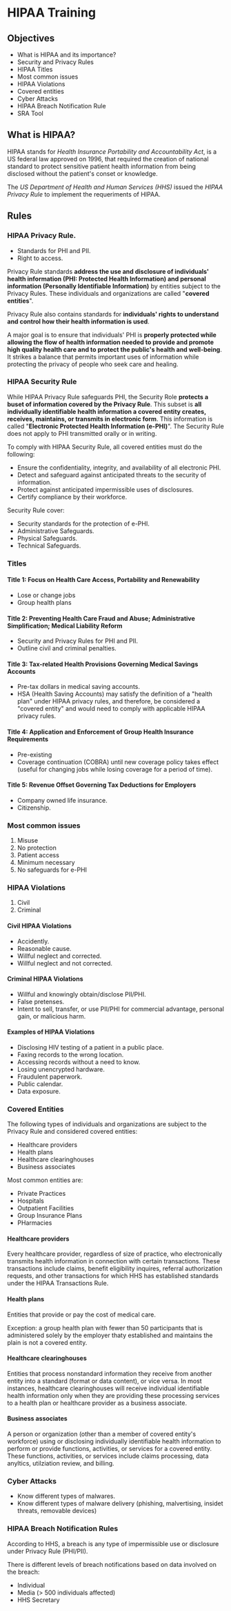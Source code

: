 # HIPAA Training

## Objectives

* What is HIPAA and its importance?
* Security and Privacy Rules
* HIPAA Titles
* Most common issues
* HIPAA Violations
* Covered entities
* Cyber Attacks
* HIPAA Breach Notification Rule
* SRA Tool

## What is HIPAA?

HIPAA stands for _Health Insurance Portability and Accountability Act_, is a US federal law approved on 1996, that required the creation of national standard to protect sensitive patient health information from being disclosed without the patient's conset or knowledge.

The _US Department of Health and Human Services (HHS)_ issued the _HIPAA Privacy Rule_ to implement the requeriments of HIPAA.

## Rules

### HIPAA Privacy Rule.

* Standards for PHI and PII.
* Right to access. 

Privacy Rule standards __address the use and disclosure of individuals' health information (PHI: Protected Health Information) and personal information (Personally Identifiable Information)__ by entities subject to the Privacy Rules. These individuals and organizations are called "__covered entities__".

Privacy Rule also contains standards for __individuals' rights to understand and control how their health information is used__.

A major goal is to ensure that individuals' PHI is __properly protected while allowing the flow of health information needed to provide and promote high quality health care and to protect the public's health and well-being__. It strikes a balance that permits important uses of information while protecting the privacy of people who seek care and healing.

### HIPAA Security Rule

While HIPAA Privacy Rule safeguards PHI, the Security Role __protects a buset of information covered by the Privacy Rule__. This subset is __all individually identifiable health information a covered entity creates, receives, maintains, or transmits in electronic form__. This information is called "__Electronic Protected Health Information (e-PHI)__". The Security Rule does not apply to PHI transmitted orally or in writing.

To comply with HIPAA Security Rule, all covered entities must do the following:

* Ensure the confidentiality, integrity, and availability of all electronic PHI.
* Detect and safeguard against anticipated threats to the security of information.
* Protect against anticipated impermissible uses of disclosures.
* Certify compliance by their workforce.

Security Rule cover:

* Security standards for the protection of e-PHI.
* Administrative Safeguards.
* Physical Safeguards.
* Technical Safeguards.

### Titles

#### Title 1: Focus on Health Care Access, Portability and Renewability

* Lose or change jobs
* Group health plans

#### Title 2: Preventing Health Care Fraud and Abuse; Administrative Simplification; Medical Liability Reform

* Security and Privacy Rules for PHI and PII.
* Outline civil and criminal penalties.

#### Title 3: Tax-related Health Provisions Governing Medical Savings Accounts

* Pre-tax dollars in medical saving accounts.
* HSA (Health Saving Accounts) may satisfy the definition of a "health plan" under HIPAA privacy rules, and therefore, be considered a "covered entity" and would need to comply with applicable HIPAA privacy rules.

#### Title 4: Application and Enforcement of Group Health Insurance Requirements

* Pre-existing
* Coverage continuation (COBRA) until new coverage policy takes effect (useful for changing jobs while losing coverage for a period of time).

#### Title 5: Revenue Offset Governing Tax Deductions for Employers

* Company owned life insurance.
* Citizenship.

### Most common issues

1. Misuse
2. No protection
3. Patient access
4. Minimum necessary
5. No safeguards for e-PHI

### HIPAA Violations

1. Civil
2. Criminal

#### Civil HIPAA Violations

* Accidently.
* Reasonable cause.
* Willful neglect and corrected.
* Willful neglect and not corrected.

#### Criminal HIPAA Violations

* Willful and knowingly obtain/disclose PII/PHI.
* False pretenses.
* Intent to sell, transfer, or use PII/PHI for commercial advantage, personal gain, or malicious harm.

#### Examples of HIPAA Violations

* Disclosing HIV testing of a patient in a public place.
* Faxing records to the wrong location.
* Accessing records without a need to know.
* Losing unencrypted hardware.
* Fraudulent paperwork.
* Public calendar.
* Data exposure.

### Covered Entities

The following types of individuals and organizations are subject to the Privacy Rule and considered covered entities:

* Healthcare providers
* Health plans
* Healthcare clearinghouses
* Business associates

Most common entities are:

* Private Practices
* Hospitals
* Outpatient Facilities
* Group Insurance Plans
* PHarmacies

#### Healthcare providers

Every healthcare provider, regardless of size of practice, who electronically transmits health information in connection with certain transactions. These transactions include claims, benefit eligibility inquires, referral authorization requests, and other transactions for which HHS has established standards under the HIPAA Transactions Rule.

#### Health plans

Entities that provide or pay the cost of medical care.

Exception: a group health plan with fewer than 50 participants that is administered solely by the employer thaty established and maintains the plain is not a covered entity.

#### Healthcare clearinghouses

Entities that process nonstandard information they receive from another entity into a standard (format or data content), or vice versa. In most instances, healthcare clearinghouses will receive individual identifiable health information only when they are providing these processing services to a health plan or healthcare provider as a business associate.

#### Business associates

A person or organization (other than a member of covered entity's workforce) using or disclosing individually identifiable health information to perform or provide functions, activities, or services for a covered entity. These functions, activities, or services include claims processing, data anyltics, utilziation review, and billing.

### Cyber Attacks

* Know different types of malwares.
* Know different types of malware delivery (phishing, malvertising, insidet threats, removable devices)

### HIPAA Breach Notification Rules

According to HHS, a breach is any type of impermissible use or disclosure under Privacy Rule (PHI/PII).

There is different levels of breach notifications based on data involved on the breach:

* Individual
* Media (> 500 individuals affected)
* HHS Secretary
